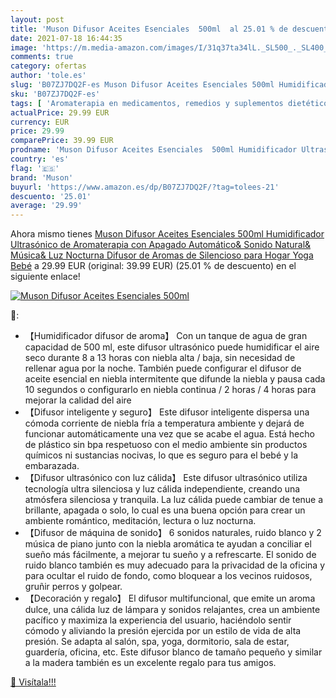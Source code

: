 ```yaml
---
layout: post
title: 'Muson Difusor Aceites Esenciales  500ml  al 25.01 % de descuento'
date: 2021-07-18 16:44:35
image: 'https://m.media-amazon.com/images/I/31q37ta34lL._SL500_._SL400_.jpg'
comments: true
category: ofertas
author: 'tole.es'
slug: 'B07ZJ7DQ2F-es Muson Difusor Aceites Esenciales 500ml Humidificador...'
sku: 'B07ZJ7DQ2F-es'
tags: [ 'Aromaterapia en medicamentos, remedios y suplementos dietéticos','Cuidado de la salud','Difusores de aceite perfumado','Salud y cuidado personal','Terapias alternativas en medicamentos y remedios y suplementos dietéticos','bebé','muson', ]
actualPrice: 29.99 EUR
currency: EUR
price: 29.99
comparePrice: 39.99 EUR
prodname: 'Muson Difusor Aceites Esenciales  500ml Humidificador Ultrasónico de Aromaterapia con Apagado Automático& Sonido Natural& Música& Luz Nocturna  Difusor de Aromas de Silencioso para Hogar  Yoga  Bebé'
country: 'es'
flag: '🇪🇸'
brand: 'Muson'
buyurl: 'https://www.amazon.es/dp/B07ZJ7DQ2F/?tag=tolees-21'
descuento: '25.01'
average: '29.99'
---
```


Ahora mismo tienes [Muson Difusor Aceites Esenciales  500ml Humidificador Ultrasónico de Aromaterapia con Apagado Automático& Sonido Natural& Música& Luz Nocturna  Difusor de Aromas de Silencioso para Hogar  Yoga  Bebé](https://www.amazon.es/dp/B07ZJ7DQ2F/?tag=tolees-21) a 29.99 EUR (original: 39.99 EUR) (25.01 %  de descuento) en el siguiente enlace!

[![Muson Difusor Aceites Esenciales  500ml ](https://m.media-amazon.com/images/I/31q37ta34lL._SL500_._SL400_.jpg)](https://www.amazon.es/dp/B07ZJ7DQ2F/?tag=tolees-21)

🔎:

- 【Humidificador difusor de aroma】 Con un tanque de agua de gran capacidad de 500 ml, este difusor ultrasónico puede humidificar el aire seco durante 8 a 13 horas con niebla alta / baja, sin necesidad de rellenar agua por la noche. También puede configurar el difusor de aceite esencial en niebla intermitente que difunde la niebla y pausa cada 10 segundos o configurarlo en niebla continua / 2 horas / 4 horas para mejorar la calidad del aire
- 【Difusor inteligente y seguro】 Este difusor inteligente dispersa una cómoda corriente de niebla fría a temperatura ambiente y dejará de funcionar automáticamente una vez que se acabe el agua. Está hecho de plástico sin bpa respetuoso con el medio ambiente sin productos químicos ni sustancias nocivas, lo que es seguro para el bebé y la embarazada.
- 【Difusor ultrasónico con luz cálida】 Este difusor ultrasónico utiliza tecnología ultra silenciosa y luz cálida independiente, creando una atmósfera silenciosa y tranquila. La luz cálida puede cambiar de tenue a brillante, apagada o solo, lo cual es una buena opción para crear un ambiente romántico, meditación, lectura o luz nocturna.
- 【Difusor de máquina de sonido】 6 sonidos naturales, ruido blanco y 2 música de piano junto con la niebla aromática te ayudan a conciliar el sueño más fácilmente, a mejorar tu sueño y a refrescarte. El sonido de ruido blanco también es muy adecuado para la privacidad de la oficina y para ocultar el ruido de fondo, como bloquear a los vecinos ruidosos, gruñir perros y golpear.
- 【Decoración y regalo】 El difusor multifuncional, que emite un aroma dulce, una cálida luz de lámpara y sonidos relajantes, crea un ambiente pacífico y maximiza la experiencia del usuario, haciéndolo sentir cómodo y aliviando la presión ejercida por un estilo de vida de alta presión. Se adapta al salón, spa, yoga, dormitorio, sala de estar, guardería, oficina, etc. Este difusor blanco de tamaño pequeño y similar a la madera también es un excelente regalo para tus amigos.

[🛒 Visítala!!!](https://www.amazon.es/dp/B07ZJ7DQ2F/?tag=tolees-21)
